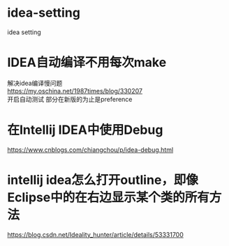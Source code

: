 # idea-setting
idea setting
<br>
# IDEA自动编译不用每次make<br>
解决idea编译慢问题<br>
https://my.oschina.net/1987times/blog/330207<br>
开启自动测试 部分在新版的为止是preference<br>

# 在Intellij IDEA中使用Debug<br>
https://www.cnblogs.com/chiangchou/p/idea-debug.html

# intellij idea怎么打开outline，即像Eclipse中的在右边显示某个类的所有方法
https://blog.csdn.net/Ideality_hunter/article/details/53331700
